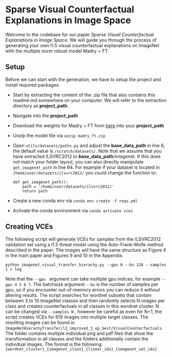 # **Sparse Visual Counterfactual Explanations in Image Space**

Welcome to the codebase for our paper *Sparse Visual Counterfactual Explanations in Image Space.* We will guide you through the process of generating your own l1.5 visual counterfactual explanations on ImageNet with the multiple norm robust model Madry + FT. 
## Setup

Before we can start with the generation, we have to setup the project and install required packages.

* Start by extracting the content of the .zip file that also contains this readme.md somewhere on your computer. We will refer to the extraction directory as **project_path**.
* Navigate into the  **project_path**
* Download the weights for Madry + FT from [here](https://drive.google.com/file/d/169fhxn5X2_1-5vWTepkKJZRMdr8z4b9p/view?usp=sharing) into your **project_path**
* Unzip the model file via `unzip madry_ft.zip`
* Open `utils/datasets/paths.py` and adjust the **base_data_path** in line 6, the default value is `/scratch/datasets/`. Note that we assume that you have extracted ILSVRC2012 to  **base_data_path**/imagenet. If this does not match your folder layout, you can also directly manipulate `get_imagenet_path` in line 64. For example if your dataset is located in `/home/user/datasets/ilsvrc2012/` you could change the function to:

      def get_imagenet_path():  
	      path = '/home/user/datasets/ilsvrc2012/' 
	      return path

* Create a new conda env via `conda env create -f reqs.yml`
* Activate the conda environment via `conda activate vces
`



## Creating  VCEs

 The following script will generate VCEs for samples from the ILSVRC2012 validation set using a l1.5 threat model using the Auto-Frank-Wolfe method described in the paper. The images will have the same structure as Figure 4 in the main paper and Figures 9 and 10 in the Appendix. 

    python imagenet_visual_transfer_hierachy.py --gpu 0 --bs 128 --samples 1 > log
Note that the `--gpu ` argument can take multiple gpu indices, for example `--gpu 4 5 6 7`. The batchsize argument `--bs` is the number of samples per gpu, so if you encounter out-of-memory errors you can reduce it without altering results. The script searches for wordnet subsets that contain between 3 to 10 ImageNet classes and then randomly selects N images per class and creates counterfactuals in all classes in this wordnet cluster. N can be changed via `--samples N` , however be careful as even for N=1, the script creates VCEs for 619 images into multiple target classes. 
The resulting images can be found in `ImageNetHierachyTransfer/l2_improved_3_ep_best/VisualCounterfactuals`. The folder contains multiple individual png and pdf files that show the transformation in all classes and the folders additionally contain the individual images. The format is the following: `{wordnet_cluster}_{imagenet_class}_{linear_idx}_{imagenet_val_idx}`
